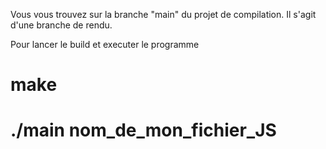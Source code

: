 Vous vous trouvez sur la branche "main" du projet de compilation. Il s'agit d'une branche de rendu.

Pour lancer le build et executer le programme
# make

# ./main nom_de_mon_fichier_JS

